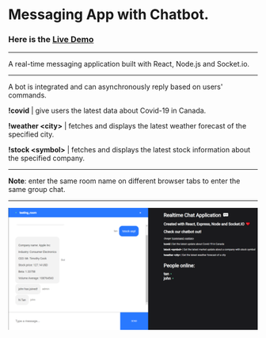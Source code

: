 # Messaging App with Chatbot.

### Here is the [Live Demo](https://johntanvu-chatapp.netlify.app/)

***

A real-time messaging application built with React, Node.js and Socket.io.

***

A bot is integrated and can asynchronously reply based on users' commands.

**!covid** | give users the latest data about Covid-19 in Canada.

**!weather \<city\>** | fetches and displays the latest weather forecast of the specified city.
  
**!stock \<symbol\>** | fetches and displays the latest stock information about the specified company.
  
***
  
**Note**: enter the same room name on different browser tabs to enter the same group chat.

***

![Demo Image](/images/demo-image.png)

